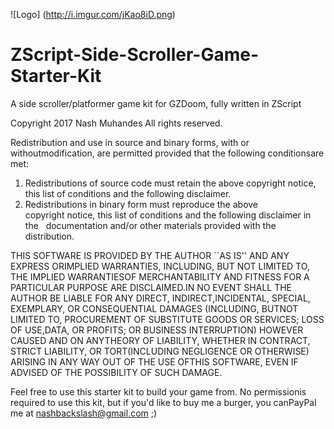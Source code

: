 ![Logo] (http://i.imgur.com/jKao8iD.png)

# ZScript-Side-Scroller-Game-Starter-Kit
A side scroller/platformer game kit for GZDoom, fully written in ZScript

Copyright 2017 Nash Muhandes
All rights reserved.

Redistribution and use in source and binary forms, with or withoutmodification, are permitted provided that the following conditionsare met:

1. Redistributions of source code must retain the above copyright notice, this list of conditions and the following disclaimer.
2. Redistributions in binary form must reproduce the above copyright notice, this list of conditions and the following disclaimer in the   documentation and/or other materials provided with the distribution.

THIS SOFTWARE IS PROVIDED BY THE AUTHOR ``AS IS'' AND ANY EXPRESS ORIMPLIED WARRANTIES, INCLUDING, BUT NOT LIMITED TO, THE IMPLIED WARRANTIESOF MERCHANTABILITY AND FITNESS FOR A PARTICULAR PURPOSE ARE DISCLAIMED.IN NO EVENT SHALL THE AUTHOR BE LIABLE FOR ANY DIRECT, INDIRECT,INCIDENTAL, SPECIAL, EXEMPLARY, OR CONSEQUENTIAL DAMAGES (INCLUDING, BUTNOT LIMITED TO, PROCUREMENT OF SUBSTITUTE GOODS OR SERVICES; LOSS OF USE,DATA, OR PROFITS; OR BUSINESS INTERRUPTION) HOWEVER CAUSED AND ON ANYTHEORY OF LIABILITY, WHETHER IN CONTRACT, STRICT LIABILITY, OR TORT(INCLUDING NEGLIGENCE OR OTHERWISE) ARISING IN ANY WAY OUT OF THE USE OFTHIS SOFTWARE, EVEN IF ADVISED OF THE POSSIBILITY OF SUCH DAMAGE.

Feel free to use this starter kit to build your game from. No permissionis required to use this kit, but if you'd like to buy me a burger, you canPayPal me at nashbackslash@gmail.com ;)
